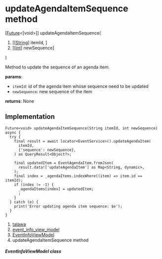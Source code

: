 
<div>

# updateAgendaItemSequence method

</div>


[[Future](https://api.flutter.dev/flutter/dart-core/Future-class.html)\<[void\>]]
updateAgendaItemSequence(

1.  [[[String](https://api.flutter.dev/flutter/dart-core/String-class.html)]
    itemId, ]
2.  [[[int](https://api.flutter.dev/flutter/dart-core/int-class.html)]
    newSequence]

)



Method to update the sequence of an agenda item.

**params**:

-   `itemId`: id of the agenda item whose sequence need to be updated
-   `newSequence`: new sequence of the item

**returns**: None



## Implementation

``` language-dart
Future<void> updateAgendaItemSequence(String itemId, int newSequence) async {
  try {
    final result = await locator<EventService>().updateAgendaItem(
      itemId,
      {'sequence': newSequence},
    ) as QueryResult<Object?>;

    final updatedItem = EventAgendaItem.fromJson(
      result.data!['updateAgendaItem'] as Map<String, dynamic>,
    );
    final index = _agendaItems.indexWhere((item) => item.id == itemId);
    if (index != -1) {
      _agendaItems[index] = updatedItem;
      ;
    }
  } catch (e) {
    print('Error updating agenda item sequence: $e');
  }
}
```







1.  [talawa](../../index.html)
2.  [event_info_view_model](../../view_model_after_auth_view_models_event_view_models_event_info_view_model/)
3.  [EventInfoViewModel](../../view_model_after_auth_view_models_event_view_models_event_info_view_model/EventInfoViewModel-class.html)
4.  updateAgendaItemSequence method

##### EventInfoViewModel class







